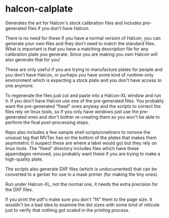 # halcon-calplate
Generates the art for Halcon's stock calibration files and includes pre-generated files if you don't have Halcon.

There is no need for these if you have a normal version of Halcon, you can generate your own files and they don't need to match the standard files. What is important is that you have a matching description file for any calibration plate you generate.  Since you are making you own Halcon will also generate that for you!

These are only useful if you are trying to manufacture plates for people and you don't have Halcon, or purhaps you have some kind of runtime-only environment which is expecting a stock plate and you don't have access to one anymore.

To regenerate the files just cut and paste into a Halcon-XL window and run it. If you don't have Halcon use one of the pre-generated files.  You probably want the pre-generated "fixed" ones anyway and the scripts to correct the files rely on linux tools, so if you only have windows just use the pre-generated ones and don't bother re-creating them as you won't be able to perform the final post-processing steps.

Repo also includes a few sample shell scripts/oneliners to remove the unusual tag that MVTec has on the bottom of the plates that makes them asymmetric (I suspect these are where a label would go) but they rely on linux tools.  The "fixed" directory includes files which have these appendages removed, you probably want these if you are trying to make a high-quality plate.

The scripts also generate DXF files (which is undocumented) that can be converted to a gerber for use in a mask printer (for making the tiny ones).

Run under Halcon-XL, not the normal one, it needs the extra precision for the DXF files.

If you print the pdf's make sure you don't "fit" them to the page size.  It wouldn't be a bad idea to examine the dot sizes with some kind of reticule just to verify that nothing got scaled in the printing process.
